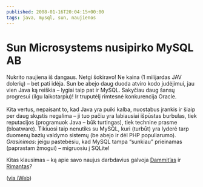 ```yaml
---
published: 2008-01-16T20:04:15+00:00
tags: java, mysql, sun, naujienos
---
```


# Sun Microsystems nusipirko MySQL AB

<p>Nukrito naujiena iš dangaus. Netgi šokiravo! Ne kaina (1 milijardas JAV dolerių) – bet pati idėja. Sun be abejo daug duoda atviro kodo judėjimui, jau vien Java ką reiškia – lygiai taip pat ir MySQL. Sakyčiau daug šansų progresui (ilgu laikotarpiu)! Ir truputėlį rimtesnė konkurencija Oracle.<br>
<span id="more-26"></span><br>
Kita vertus, nepaisant to, kad Java yra puiki kalba, nuostabus įrankis ir šiaip per daug skųstis negalima – ji tuo pačiu yra labiausiai išpūstas burbulas, tiek reputacijos (programuok Java – būk turtingas), tiek technine prasme (bloatware). Tikiuosi taip nenutiks su MySQL, kuri (turbūt) yra lyderė tarp duomenų bazių valdymo sistemų (be abejo ir dėl PHP populiarumo). <em>Grasinimas</em>: jeigu pastebėsiu, kad MySQL tampa “sunkiau” prieinamas (paprastam žmogui) – migruosiu į SQLite!</p>
<p>Kitas klausimas – ką apie savo naujus darbdavius galvoja <a href="http://dammit.lt/">Dammit’as</a> ir <a href="http://rimantas.com/">Rimantas</a>?</p>
<p>(<a href="http://blog.iweb.ca/en/2008/01/sun-microsystems-acquires-mysql-ab/675.html">via iWeb</a>)</p>